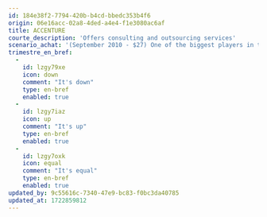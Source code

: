 ```yaml
---
id: 184e38f2-7794-420b-b4cd-bbedc353b4f6
origin: 06e16acc-02a8-4ded-a4e4-f1e3080ac6af
title: ACCENTURE
courte_description: 'Offers consulting and outsourcing services'
scenario_achat: '(September 2010 - $27) One of the biggest players in the industry of consultation and outsourcing services. Flexible business model. Exceptional financial health. Reasonable valuation. Well diversified in international markets. Growth in demand for digital solutions. Good track record of growth since it was spun-off from the accounting firm, Arthur Andersen. Deserves a premium to the market P/E.'
trimestre_en_bref:
  -
    id: lzgy79xe
    icon: down
    comment: "It's down"
    type: en-bref
    enabled: true
  -
    id: lzgy7iaz
    icon: up
    comment: "It's up"
    type: en-bref
    enabled: true
  -
    id: lzgy7oxk
    icon: equal
    comment: "It's equal"
    type: en-bref
    enabled: true
updated_by: 9c55616c-7340-47e9-bc83-f0bc3da40785
updated_at: 1722859812
---
```

